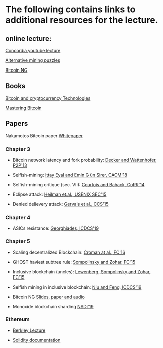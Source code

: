 # The following contains links to additional resources for the lecture.

## online lecture:

[Concordia youtube lecture](https://www.youtube.com/playlist?list=PLnD_TI73e88dsiKwQ3XDqXPBMwQjVt_TB)

[Alternative mining puzzles](https://www.youtube.com/watch?v=TipGy2bOVL4)

[Bitcoin NG](https://www.youtube.com/watch?v=TiD36gQM4qQ)

## Books
[Bitcoin and cryptocurrency Technologies](https://d28rh4a8wq0iu5.cloudfront.net/bitcointech/readings/princeton_bitcoin_book.pdf)

[Mastering Bitcoin](https://github.com/bitcoinbook/bitcoinbook)
## Papers

Nakamotos Bitcoin paper [Whitepaper](https://bitcoin.org/bitcoin.pdf)

### Chapter 3

* Bitcoin network latency and fork probability: [Decker and Wattenhofer, P2P'13](https://www.gsd.inesc-id.pt/~ler/docencia/rcs1314/papers/P2P2013_041.pdf)

* Selfish-mining: [Ittay Eyal and Emin G ̈un Sirer, CACM'18](https://arxiv.org/pdf/1311.0243.pdf%7C)

* Selfish-mining critique (sec. VII): [Courtois and Bahack, CoRR'14](https://arxiv.org/pdf/1402.1718.pdf)

* Eclipse attack:
[Heilman et.al., USENIX SEC'15](https://eprint.iacr.org/2015/263.pdf)

* Denied delievery attack:
[Gervais et al., CCS'15](https://eprint.iacr.org/2015/578.pdf)



### Chapter 4

* ASICs resistance:
[Georghiades, ICDCS'19](https://arxiv.org/pdf/1902.00112.pdf)

### Chapter 5
* Scaling decentralized Blockchain: [Croman at al., FC'16](https://www.comp.nus.edu.sg/~prateeks/papers/Bitcoin-scaling.pdf)

* GHOST haviest subtree rule:
[Sompolinsky and Zohar, FC'15](https://eprint.iacr.org/2013/881.pdf)

* Inclusive blockchain (uncles):
[Lewenberg, Sompolinsky and Zohar, FC'15](https://fc15.ifca.ai/preproceedings/paper_101.pdf)

* Selfish mining in inclusive blockchain:
[Niu and Feng, ICDCS'19](https://arxiv.org/pdf/1901.04620.pdf)

* Bitcoin NG [Slides, paper and audio](https://www.usenix.org/conference/nsdi16/technical-sessions/presentation/eyal)

* Monoxide blockchain sharding [NSDI'19](https://www.usenix.org/conference/nsdi19/presentation/wang-jiaping)

### Ethereum

* [Berkley Lecture](https://learnblockcha.in/)

* [Solidity documentation](https://solidity.readthedocs.io/en/v0.5.0/index.html#)
